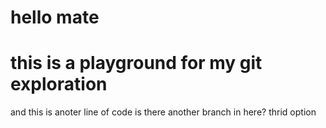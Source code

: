 hello mate
=====

this is a playground for my git exploration
=====
and this is anoter line of code
is there another branch in here?
thrid option